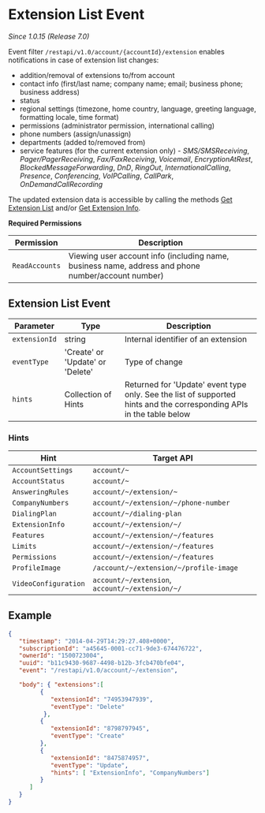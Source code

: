 # Extension List Event

*Since 1.0.15 (Release 7.0)*

Event filter `/restapi/v1.0/account/{accountId}/extension` enables notifications in case of extension list changes:

* addition/removal of extensions to/from account
* contact info (first/last name; company name; email; business phone; business address)
* status
* regional settings (timezone, home country, language, greeting language, formatting locale, time format)
* permissions (administrator permission, international calling)
* phone numbers (assign/unassign)
* departments (added to/removed from)
* service features (for the current extension only) - *SMS/SMSReceiving*, *Pager/PagerReceiving*, *Fax/FaxReceiving*, *Voicemail*, *EncryptionAtRest*, *BlockedMessageForwarding*, *DnD*, *RingOut*, *InternationalCalling*, *Presence*, *Conferencing*, *VoIPCalling*, *CallPark*, *OnDemandCallRecording*

The updated extension data is accessible by calling the methods [Get Extension List](https://developers.ringcentral.com/api-reference#Account-Provisioning-listExtensions) and/or [Get Extension Info](https://developers.ringcentral.com/api-reference#User-Settings-loadExtensionInfo).

**Required Permissions**

| Permission     | Description           |
|----------------|-----------------------|
| `ReadAccounts` | Viewing user account info (including name, business name, address and phone number/account number) |

## Extension List Event

| Parameter | Type | Description |
|-----------|------|-------------|
| `extensionId` | string | Internal identifier of an extension |
| `eventType` | 'Create' or 'Update' or 'Delete' | Type of change |
| `hints` | Collection of Hints | Returned for 'Update' event type only. See the list of supported hints and the corresponding APIs in the table below|

### Hints

| Hint | Target API |
|-----------|------|
| `AccountSettings` | `account/~` |
| `AccountStatus` | `account/~` |
| `AnsweringRules` | `account/~/extension/~`|
| `CompanyNumbers` | `account/~/extension/~/phone-number` |
| `DialingPlan` | `account/~/dialing-plan` |
| `ExtensionInfo` | `account/~/extension/~/` |
| `Features` | `account/~/extension/~/features` |
| `Limits` | `account/~/extension/~/features` |
| `Permissions` | `account/~/extension/~/features` |
| `ProfileImage` | `/account/~/extension/~/profile-image` |
| `VideoConfiguration`| `account/~/extension`, `account/~/extension/~/` |


## Example

```json
{
   "timestamp": "2014-04-29T14:29:27.408+0000",
   "subscriptionId": "a45645-0001-cc71-9de3-674476722",
   "ownerId": "1500723004",
   "uuid": "b11c9430-9687-4498-b12b-3fcb470bfe04",
   "event": "/restapi/v1.0/account/~/extension",

   "body": { "extensions":[
         {
            "extensionId": "74953947939",
            "eventType": "Delete"
          },
         {
            "extensionId": "8798797945",
            "eventType": "Create"
         },
         {
            "extensionId": "8475874957",
            "eventType": "Update",
            "hints": [ "ExtensionInfo", "CompanyNumbers"]
         }
      ]
   }
}
```

